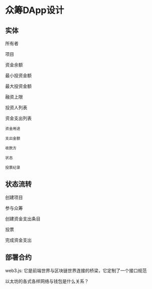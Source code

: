 # 众筹DApp设计
## 实体
所有者

项目

资金余额

最小投资金额

最大投资金额

融资上限

投资人列表

资金支出列表

    资金用途

    支出金额

    收款方

    状态

    投票纪录

## 状态流转

创建项目

参与众筹

创建资金支出条目

投票

完成资金支出

## 部署合约

web3.js: 它是前端世界与区块链世界连接的桥梁，它定制了一个接口规范

以太坊的各式各样网络与钱包是什么关系？
